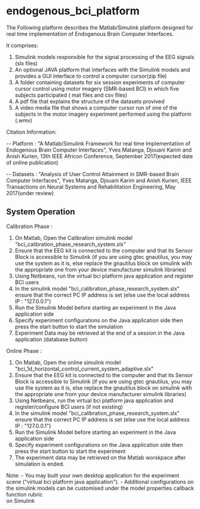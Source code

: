 # endogenous_bci_platform
The Following platform describes the Matlab/Simulink platform designed for real time implementation of 
Endogenous Brain Computer Interfaces.

It comprises:

1. Simulink models responsible for the signal processing of the EEG signals (slx files)
2. An optional JAVA platform that interfaces with the Simulink models and provides a GUI interface to control a computer cursor(zip file)
3. A folder containing datasets for six session experiments of computer cursor control using motor imagery (SMR-based BCI) in which five  subjects participated ( mat files and csv files)
4. A pdf file that explains the structure of the datasets provived
5. A video media file that shows a computer cursor run of one of the subjects in the motor imagery experiment performed using the platform  (.wmv)

Citation Information:

-- Platform : "A Matlab/Simulink Framework for real time Implementation of Endogenous Brain Computer Interfaces", Yves Matanga, Djouani Karim and Anish Kurien, 13th IEEE Africon Conference, September 2017(expected date of online publication)

-- Datasets : "Analysis of User Control Attainment in SMR-based Brain Computer Interfaces", Yves Matanga, Djouani Karim and Anish Kurien,
IEEE Transactions on Neural Systems and Rehabilitation Engineering, May 2017(under review)


System Operation
----------------

Calibration Phase :

1. On Matlab, Open the Calibration simulink model "bci_calibration_phase_research_system.slx"
2. Ensure that the EEG kit is connected to the computer and that its Sensor Block is accessible to Simulink
(if you are using gtec gnautilus, you may use the system as it is, else replace the gnautilus block on simulink with the appropriate one from your device manufacturer simulink libraries)
3. Using Netbeans, run the virtual bci platform java application and register BCI users
4. In the simulink model "bci_calibration_phase_research_system.slx" ensure that the correct PC IP address is set (else use the local address IP : "127.0.0.1")
5. Run the Simulink Model before starting an experiment in the Java application side
6. Specify experiment configurations on the Java application side then press the start button to start the simulation
7. Experiment Data may be retrieved at the end of a session in the Java application (database button)

Online Phase :

1. On Matlab, Open the online simulink model "bci_1d_horizontal_control_current_system_adaptive.slx"
2. Ensure that the EEG kit is connected to the computer and that its Sensor Block is accessible to Simulink
(if you are using gtec gnautilus, you may use the system as it is, else replace the gnautilus block on simulink with the appropriate one from your device manufacturer simulink libraries)
3. Using Netbeans, run the virtual bci platform java application and register/configure BCI users (if not existing)
4. In the simulink model "bci_calibration_phase_research_system.slx" ensure that the correct PC IP address is set (else use the local address IP : "127.0.0.1")
5. Run the Simulink Model before starting an experiment in the Java application side
6. Specify experiment configurations on the Java application side then press the start button to start the experiment
7. The experiment data may be retrieved on the Matlab worskpace after simulation is ended.

Note: - You may built your own desktop application for the experiment scene ("virtual bci platform java application").
      - Additional configurations on the simulink models can be customised under the model properties callback function rubric           
      on Simulink
      





